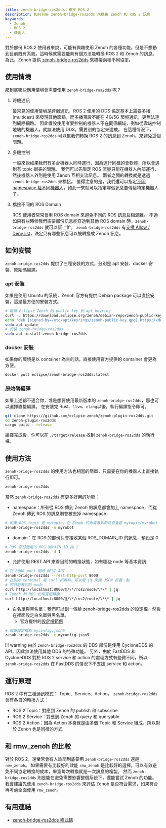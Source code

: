 ```yaml
---
title: zenoh-bridge-ros2dds：橋接 ROS 2
description: 如何利用 zenoh-bridge-ros2dds 來橋接 Zenoh 和 ROS 2 訊息
keywords:
  - Zenoh
  - ROS 2
  - 機器人
---
```


對於部份 ROS 2 使用者來說，可能有興趣使用 Zenoh 的各種功能，但是不想動到目前既有系統，這時候就需要能夠有個方法能轉換 ROS 2 和 Zenoh 的訊息。
為此，Zenoh 提供 [zenoh-bridge-ros2dds](https://github.com/eclipse-zenoh/zenoh-plugin-ros2dds) 來橋接兩種不同協定。

## 使用情境

那到底哪些應用情境會需要使用 `zenoh-bridge-ros2dds` 呢？

1. 跨機通訊

    最常見的使用情境是跨網通訊，ROS 2 使用的 DDS 協定基本上需要多播 (multicast) 來發現其他節點，而多播預設不能在 4G/5G 環境通訊，更無法連到網際網路。
    因此假設使用者要控制的機器人不在同個網域，例如從雲端控制地端的機器人，就無法使用 DDS，需要別的協定來達成。
    在這種情況下，`zenoh-bridge-ros2dds` 可以幫我們轉換 ROS 2 的訊息到 Zenoh，來避免這個問題。

2. 多機控制

    一般來說如果我們有多台機器人同時運行，因為運行同樣的會軟體，所以會遇到有 topic 衝突的問題。
    我們可以先限定 ROS 流量只能在機器人內部運行，然後機器人外則是使用 Zenoh 互相交流訊息。
    兩者之間的轉換就是透過 `zenoh-bridge-ros2dds` 來橋接。
    值得注意的是，我們還可以指定[不同 namespace 給不同機器人](https://github.com/eclipse-zenoh/zenoh-plugin-ros2dds?tab=readme-ov-file#easy-multi-robots-via-namespace-configuration)，如此一來就可以指定哪個訊息要傳給特定機器人了。

3. 橋接不同的 ROS Domain

    ROS 使用者常常會用 ROS domain 來避免不同的 ROS 訊息互相混雜。
    不過如果有些時候我們需要部份訊息能穿透到其他 ROS domain 時，`zenoh-bridge-ros2dds` 就可以幫上忙。
    `zenoh-bridge-ros2dds` 有[支援 Allow / Deny list](https://github.com/eclipse-zenoh/zenoh-plugin-ros2dds/blob/aa75eb007a0ff9c6b882233d0ee33420446e76b2/DEFAULT_CONFIG.json5#L69)，決定只有哪些訊息可以被轉換成 Zenoh 訊息。

## 如何安裝

`zenoh-bridge-ros2dds` 提供了三種安裝的方式，分別是 apt 安裝、docker 安裝、原始碼編譯。

### apt 安裝

如果是使用 Ubuntu 的系統，Zenoh 官方有提供 Debian package 可以直接安裝，這是最方便的安裝方式。

```bash
# 新增 Eclipse Zenoh 的 public key 到 apt keyring
curl -L https://download.eclipse.org/zenoh/debian-repo/zenoh-public-key | sudo gpg --dearmor --yes --output /etc/apt/keyrings/zenoh-public-key.gpg
echo "deb [signed-by=/etc/apt/keyrings/zenoh-public-key.gpg] https://download.eclipse.org/zenoh/debian-repo/ /" | sudo tee -a /etc/apt/sources.list > /dev/null
sudo apt update
# 安裝 zenoh-bridge-ros2dds
sudo apt install zenoh-bridge-ros2dds
```

### docker 安裝

如果你的環境是以 container 為主的話，直接使用官方提供的 container 會更為方便。

```bash
docker pull eclipse/zenoh-bridge-ros2dds:latest
```

### 原始碼編譯

如果上述都不適合你，或是想要使用最新版本的 `zenoh-bridge-ros2dds`，那也可以選擇直接編譯。
在安裝完 Rust、`llvm`、`clang`以後，執行編譯指令即可。

```bash
git clone https://github.com/eclipse-zenoh/zenoh-plugin-ros2dds.git
cd zenoh-plugin-ros2dds
cargo build --release
```

編譯完成後，你可以在 `./target/release` 找到 `zenoh-bridge-ros2dds` 的執行檔。

## 使用方法

`zenoh-bridge-ros2dds` 的使用方法也相當的簡單，只需要在你的機器人上直接執行即可。

```bash
zenoh-bridge-ros2dds
```

當然 `zenoh-bridge-ros2dds` 有更多好用的功能：

* namespace：所有從 ROS 傳到 Zenoh 的訊息都會加上 namespace，而從 Zenoh 傳到 ROS 的訊息則會被去掉 namespace

```bash
# 如果 ROS topic 是 mytopic，在 Zenoh 的角度看到的訊息會是 mytopic/myrobot
zenoh-bridge-ros2dds -n myrobot
```

* domain：在 ROS 的部份只會接收某個 ROS_DOMAIN_ID 的訊息，預設是 0

```bash
# ROS 部份使用的 ROS_DOMAIN_ID 為 1
zenoh-bridge-ros2dds -d 1
```

* 允許使用 REST API 來看目前的轉換狀態，如有哪些 node 等基本資訊

```bash
# 在 8000 port 開啟 REST API
zenoh-bridge-ros2dds --rest-http-port 8000
# 在別的 terminal 用 curl 抓資料，可以用 jq 來讓 JSON 好看一點
# 抓目前看到的 node
curl http://localhost:8000/@/\*/ros2/node/\*\* | jq
# Zenoh 和 ROS 如何互相轉換
curl http://localhost:8000/@/\*/ros2/route/\*\* | jq
```

* 白名單與黑名單：我們可以創一個給 zenoh-bridge-ros2dds 的設定檔，然後在裡面設定白名單與黑名單。
    * 官方提供的[設定檔範例](https://github.com/eclipse-zenoh/zenoh-plugin-ros2dds/blob/main/DEFAULT_CONFIG.json5)

```bash
# 假設設定檔為 myconfig.json5
zenoh-bridge-ros2dds -c myconfig.json5
```

!!! warning
    由於 `zenoh-bridge-ros2dds` 的 DDS 部份是使用 CycloneDDS 的 API，因此無法使用其他 DDS 的特殊功能。
    另外，由於 FastDDS 和 CycloneDDS 對於 ROS 2 service 和 action 的處理方式有些微不同，所以 `zenoh-bridge-ros2dds` 在 FastDDS 的情況下不支援 service 和 action。

## 運行原理

ROS 2 中有三種通訊模式： Topic、Service、Action。
`zenoh-bridge-ros2dds` 會有各自的轉換方式：

* ROS 2 Topic：對應到 Zenoh 的 publish 和 subscribe
* ROS 2 Service：對應到 Zenoh 的 query 和 queryable
* ROS 2 Action：因為 Action 本身就是由多個 Topic 和 Service 組成，所以對於 Zenoh 也是同樣的方式

## 和 rmw_zenoh 的比較

對於 ROS 2，還蠻常會有人詢問到底要用 `zenoh-bridge-ros2dds` 還是 `rmw_zenoh`。
如果需要有比較好的效能 `rmw_zenoh` 是比較好的選擇，可以有效避免不同協定轉換的成本，畢竟每次轉換就是一次訊息的複製。
然而 `zenoh-bridge-ros2dds` 則是能在避免需要影響整個系統下，還能嘗試 Zenoh 的功能。
我會建議先使用 `zenoh-bridge-ros2dds` 來評估 Zenoh 是否符合需求，如果符合再考慮全面使用 `rmw_zenoh`。

## 有用連結

* [zenoh-bridge-ros2dds 程式碼](https://github.com/eclipse-zenoh/zenoh-plugin-ros2dds)

